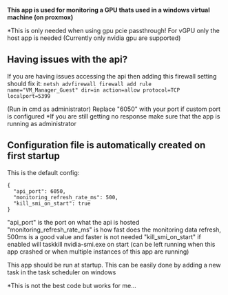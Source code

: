 __This app is used for monitoring a GPU thats used in a windows virtual machine (on proxmox)__

*This is only needed when using gpu pcie passthrough! For vGPU only the host app is needed
(Currently only nvidia gpu are supported)

Having issues with the api?
---
If you are having issues accessing the api then adding this firewall setting should fix it:
``netsh advfirewall firewall add rule name="VM_Manager_Guest" dir=in action=allow protocol=TCP localport=5399``

(Run in cmd as administrator) Replace "6050" with your port if custom port is configured
*If you are still getting no response make sure that the app is running as administrator

Configuration file is automatically created on first startup
---
This is the default config:
```
{
  "api_port": 6050,
  "monitoring_refresh_rate_ms": 500,
  "kill_smi_on_start": true
}
```
"api_port" is the port on what the api is hosted
"monitoring_refresh_rate_ms" is how fast does the monitoring data refresh, 500ms is a good value and faster is not needed
"kill_smi_on_start" if enabled will taskkill nvidia-smi.exe on start (can be left running when this app crashed or when multiple instances of this app are running)

This app should be run at startup. This can be easily done by adding a new task in the task scheduler on windows

*This is not the best code but works for me...

